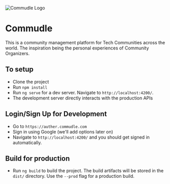 ![Commudle Logo](https://commudle.com/assets/images/commudle-logo152.png)

# Commudle

This is a community management platform for Tech Communities across the world. The inspiration being the personal experiences of Community Organizers. 


## To setup
- Clone the project
- Run `npm install`
- Run `ng serve` for a dev server. Navigate to `http://localhost:4200/`.
- The development server directly interacts with the production APIs


## Login/Sign Up for Development
- Go to `https://auther.commudle.com`
- Sign in using Google (we'll add options later on)
- Navigate to `http://localhost:4200/` and you should get signed in automatically.

## Build for production

- Run `ng build` to build the project. The build artifacts will be stored in the `dist/` directory. Use the `--prod` flag for a production build.
